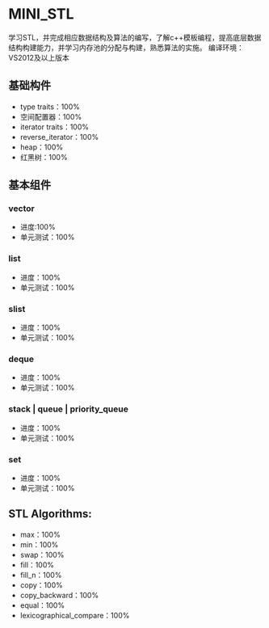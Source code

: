 # MINI_STL
学习STL，并完成相应数据结构及算法的编写，了解c++模板编程，提高底层数据结构构建能力，并学习内存池的分配与构建，熟悉算法的实施。
编译环境：VS2012及以上版本
## 基础构件
 - type traits：100%  
 - 空间配置器：100%
 - iterator traits：100%
 - reverse_iterator：100%
 - heap：100%
 - 红黑树：100%

## 基本组件
### vector  
 - 进度:100%
 - 单元测试：100%

### list
 - 进度：100%
 - 单元测试：100%

### slist
 - 进度：100%
 - 单元测试：100%

### deque
 - 进度：100%
 - 单元测试：100%

### stack | queue | priority_queue
  - 进度：100%
  - 单元测试：100%

### set
 - 进度：100%
 - 单元测试：100%

## STL Algorithms:
 - max：100%
 - min：100%
 - swap：100%
 - fill：100%
 - fill_n：100%
 - copy：100%
 - copy_backward：100%
 - equal：100%
 - lexicographical_compare：100%
 

